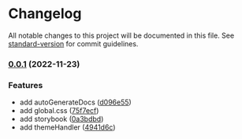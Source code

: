 # Changelog

All notable changes to this project will be documented in this file. See [standard-version](https://github.com/conventional-changelog/standard-version) for commit guidelines.

### [0.0.1](https://github.com/GDSC-Daejin/design-seed/compare/v0.0.63...v0.0.1) (2022-11-23)


### Features

* add autoGenerateDocs ([d096e55](https://github.com/GDSC-Daejin/design-seed/commit/d096e5547fc8869acde9b7e26fa871944a594265))
* add global.css ([75f7ecf](https://github.com/GDSC-Daejin/design-seed/commit/75f7ecf7550957f714a70b647086eda25409ef76))
* add storybook ([0a3bdbd](https://github.com/GDSC-Daejin/design-seed/commit/0a3bdbd8efc490c1b35089c4c9e3b1a8f2ed319b))
* add themeHandler ([4941d6c](https://github.com/GDSC-Daejin/design-seed/commit/4941d6cff1e38141290dbdff691922e219c4a3c2))
